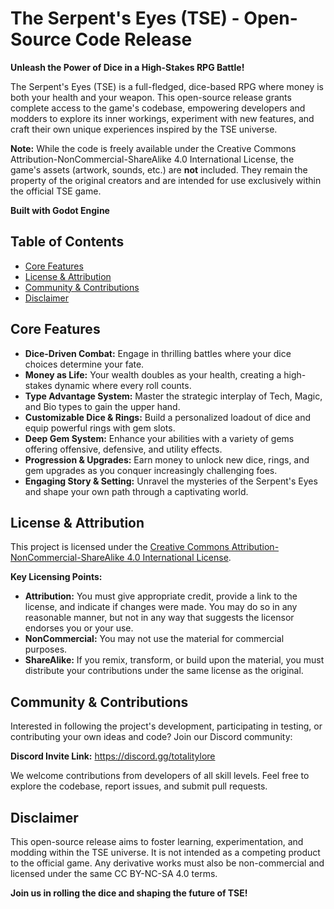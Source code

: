 # The Serpent's Eyes (TSE) - Open-Source Code Release


**Unleash the Power of Dice in a High-Stakes RPG Battle!**

The Serpent's Eyes (TSE) is a full-fledged, dice-based RPG where money is both your health and your weapon.  This open-source release grants complete access to the game's codebase, empowering developers and modders to explore its inner workings, experiment with new features, and craft their own unique experiences inspired by the TSE universe.

**Note:** While the code is freely available under the Creative Commons Attribution-NonCommercial-ShareAlike 4.0 International License, the game's assets (artwork, sounds, etc.) are **not** included.  They remain the property of the original creators and are intended for use exclusively within the official TSE game.

**Built with Godot Engine**

## Table of Contents

- [Core Features](#core-features)
- [License & Attribution](#license--attribution)
- [Community & Contributions](#community--contributions)
- [Disclaimer](#disclaimer)

## Core Features

- **Dice-Driven Combat:** Engage in thrilling battles where your dice choices determine your fate. 
- **Money as Life:** Your wealth doubles as your health, creating a high-stakes dynamic where every roll counts.
- **Type Advantage System:** Master the strategic interplay of Tech, Magic, and Bio types to gain the upper hand.
- **Customizable Dice & Rings:** Build a personalized loadout of dice and equip powerful rings with gem slots.
- **Deep Gem System:** Enhance your abilities with a variety of gems offering offensive, defensive, and utility effects.
- **Progression & Upgrades:** Earn money to unlock new dice, rings, and gem upgrades as you conquer increasingly challenging foes.
- **Engaging Story & Setting:** Unravel the mysteries of the Serpent's Eyes and shape your own path through a captivating world.

## License & Attribution

This project is licensed under the [Creative Commons Attribution-NonCommercial-ShareAlike 4.0 International License](https://creativecommons.org/licenses/by-nc-sa/4.0/).

**Key Licensing Points:**

- **Attribution:** You must give appropriate credit, provide a link to the license, and indicate if changes were made. You may do so in any reasonable manner, but not in any way that suggests the licensor endorses you or your use.
- **NonCommercial:** You may not use the material for commercial purposes.
- **ShareAlike:** If you remix, transform, or build upon the material, you must distribute your contributions under the same license as the original.

## Community & Contributions

Interested in following the project's development, participating in testing, or contributing your own ideas and code? Join our Discord community:

**Discord Invite Link:** https://discord.gg/totalitylore

We welcome contributions from developers of all skill levels. Feel free to explore the codebase, report issues, and submit pull requests. 

## Disclaimer

This open-source release aims to foster learning, experimentation, and modding within the TSE universe. It is not intended as a competing product to the official game. Any derivative works must also be non-commercial and licensed under the same CC BY-NC-SA 4.0 terms.

**Join us in rolling the dice and shaping the future of TSE!** 